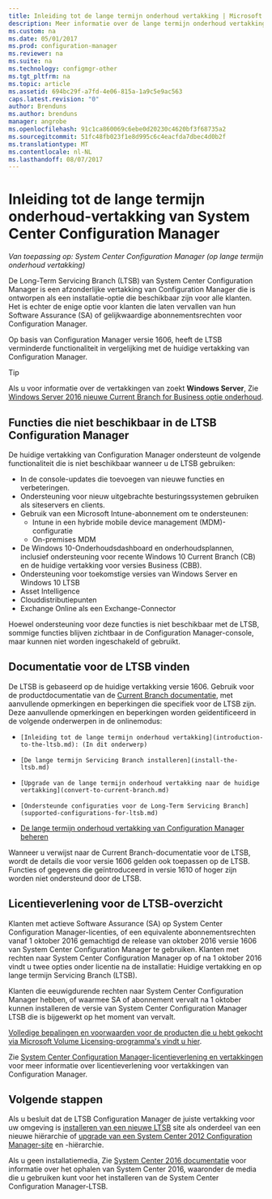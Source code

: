 ```yaml
---
title: Inleiding tot de lange termijn onderhoud vertakking | Microsoft Docs
description: Meer informatie over de lange termijn onderhoud vertakking van System Center Configuration Manager.
ms.custom: na
ms.date: 05/01/2017
ms.prod: configuration-manager
ms.reviewer: na
ms.suite: na
ms.technology: configmgr-other
ms.tgt_pltfrm: na
ms.topic: article
ms.assetid: 694bc29f-a7fd-4e06-815a-1a9c5e9ac563
caps.latest.revision: "0"
author: Brenduns
ms.author: brenduns
manager: angrobe
ms.openlocfilehash: 91c1ca860069c6ebe0d20230c4620bf3f68735a2
ms.sourcegitcommit: 51fc48fb023f1e8d995c6c4eacfda7dbec4d0b2f
ms.translationtype: MT
ms.contentlocale: nl-NL
ms.lasthandoff: 08/07/2017
---
```

# <a name="introduction-to-the-long-term-servicing-branch-of-system-center-configuration-manager"></a>Inleiding tot de lange termijn onderhoud-vertakking van System Center Configuration Manager

*Van toepassing op: System Center Configuration Manager (op lange termijn onderhoud vertakking)*

De Long-Term Servicing Branch (LTSB) van System Center Configuration Manager is een afzonderlijke vertakking van Configuration Manager die is ontworpen als een installatie-optie die beschikbaar zijn voor alle klanten. Het is echter de enige optie voor klanten die laten vervallen van hun Software Assurance (SA) of gelijkwaardige abonnementsrechten voor Configuration Manager.


Op basis van Configuration Manager versie 1606, heeft de LTSB verminderde functionaliteit in vergelijking met de huidige vertakking van Configuration Manager.

 > [!TIP]   
 > Als u voor informatie over de vertakkingen van zoekt **Windows Server**, Zie [Windows Server 2016 nieuwe Current Branch for Business optie onderhoud]( https://blogs.technet.microsoft.com/windowsserver/2016/07/12/windows-server-2016-new-current-branch-for-business-servicing-option/).

## <a name="features-that-are-not-available-in-the-ltsb-of-configuration-manager"></a>Functies die niet beschikbaar in de LTSB Configuration Manager
De huidige vertakking van Configuration Manager ondersteunt de volgende functionaliteit die is niet beschikbaar wanneer u de LTSB gebruiken:

-   In de console-updates die toevoegen van nieuwe functies en verbeteringen.
-   Ondersteuning voor nieuw uitgebrachte besturingssystemen gebruiken als siteservers en clients.
-   Gebruik van een Microsoft Intune-abonnement om te ondersteunen:
    -   Intune in een hybride mobile device management (MDM)-configuratie
    -   On-premises MDM
-   De Windows 10-Onderhoudsdashboard en onderhoudsplannen, inclusief ondersteuning voor recente Windows 10 Current Branch (CB) en de huidige vertakking voor versies Business (CBB).  
-   Ondersteuning voor toekomstige versies van Windows Server en Windows 10 LTSB
-   Asset Intelligence
-   Clouddistributiepunten
-   Exchange Online als een Exchange-Connector    

Hoewel ondersteuning voor deze functies is niet beschikbaar met de LTSB, sommige functies blijven zichtbaar in de Configuration Manager-console, maar kunnen niet worden ingeschakeld of gebruikt.


## <a name="find-documentation-for-the-ltsb"></a>Documentatie voor de LTSB vinden
De LTSB is gebaseerd op de huidige vertakking versie 1606. Gebruik voor de productdocumentatie van de [Current Branch documentatie](https://docs.microsoft.com/sccm/), met aanvullende opmerkingen en beperkingen die specifiek voor de LTSB zijn. Deze aanvullende opmerkingen en beperkingen worden geïdentificeerd in de volgende onderwerpen in de onlinemodus:

-     [Inleiding tot de lange termijn onderhoud vertakking](introduction-to-the-ltsb.md): (In dit onderwerp)
-     [De lange termijn Servicing Branch installeren](install-the-ltsb.md)
-     [Upgrade van de lange termijn onderhoud vertakking naar de huidige vertakking](convert-to-current-branch.md)
-     [Ondersteunde configuraties voor de Long-Term Servicing Branch](supported-configurations-for-ltsb.md)
-   [De lange termijn onderhoud vertakking van Configuration Manager beheren](manage-the-ltsb.md)

Wanneer u verwijst naar de Current Branch-documentatie voor de LTSB, wordt de details die voor versie 1606 gelden ook toepassen op de LTSB. Functies of gegevens die geïntroduceerd in versie 1610 of hoger zijn worden niet ondersteund door de LTSB.


## <a name="licensing-overview-for-the-ltsb"></a>Licentieverlening voor de LTSB-overzicht   
Klanten met actieve Software Assurance (SA) op System Center Configuration Manager-licenties, of een equivalente abonnementsrechten vanaf 1 oktober 2016 gemachtigd de release van oktober 2016 versie 1606 van System Center Configuration Manager te gebruiken. Klanten met rechten naar System Center Configuration Manager op of na 1 oktober 2016 vindt u twee opties onder licentie na de installatie: Huidige vertakking en op lange termijn Servicing Branch (LTSB).

Klanten die eeuwigdurende rechten naar System Center Configuration Manager hebben, of waarmee SA of abonnement vervalt na 1 oktober kunnen installeren de versie van System Center Configuration Manager LTSB die is bijgewerkt op het moment van vervalt.

[Volledige bepalingen en voorwaarden voor de producten die u hebt gekocht via Microsoft Volume Licensing-programma's vindt u hier](http://go.microsoft.com/fwlink/?LinkId=800052).

Zie [System Center Configuration Manager-licentieverlening en vertakkingen](learn-more-editions.md) voor meer informatie over licentieverlening voor vertakkingen van Configuration Manager.

## <a name="next-steps"></a>Volgende stappen

Als u besluit dat de LTSB Configuration Manager de juiste vertakking voor uw omgeving is [installeren van een nieuwe LTSB](/sccm/core/understand/install-the-ltsb#install-a-new-site) site als onderdeel van een nieuwe hiërarchie of [upgrade van een System Center 2012 Configuration Manager-site](/sccm/core/understand/install-the-ltsb#upgrade-from-system-center-2012-configuration-manager) en -hiërarchie.

Als u geen installatiemedia, Zie [System Center 2016 documentatie](https://technet.microsoft.com/system-center-docs/system-center) voor informatie over het ophalen van System Center 2016, waaronder de media die u gebruiken kunt voor het installeren van de System Center Configuration Manager-LTSB.  
